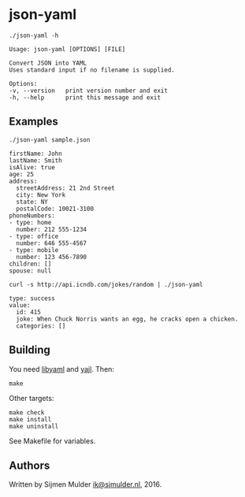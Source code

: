 json-yaml
=========

`./json-yaml -h`

    Usage: json-yaml [OPTIONS] [FILE]
    
    Convert JSON into YAML
    Uses standard input if no filename is supplied.
    
    Options:
    -v, --version   print version number and exit
    -h, --help      print this message and exit


Examples
--------

`./json-yaml sample.json`

    firstName: John
    lastName: Smith
    isAlive: true
    age: 25
    address:
      streetAddress: 21 2nd Street
      city: New York
      state: NY
      postalCode: 10021-3100
    phoneNumbers:
    - type: home
      number: 212 555-1234
    - type: office
      number: 646 555-4567
    - type: mobile
      number: 123 456-7890
    children: []
    spouse: null

`curl -s http://api.icndb.com/jokes/random | ./json-yaml`

    type: success
    value:
      id: 415
      joke: When Chuck Norris wants an egg, he cracks open a chicken.
      categories: []


Building
--------

You need [libyaml](http://pyyaml.org/wiki/LibYAML) and [yajl](yajl). Then:

`make`

Other targets:

    make check
    make install
    make uninstall

See Makefile for variables.


Authors
-------

Written by Sijmen Mulder <ik@sjmulder.nl>, 2016.

